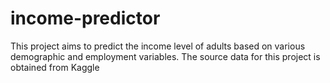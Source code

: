 # income-predictor
This project aims to predict the income level of adults based on various demographic and employment variables. The source data for this project is obtained from Kaggle
